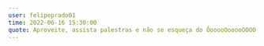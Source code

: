 ```yaml
---
user: felipeprado01
time: 2022-06-16 15:30:00
quote: Aproveite, assista palestras e não se esqueça do ÔooooOooooOOOO.
---
```

